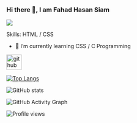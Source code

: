 ### Hi there 👋, I am Fahad Hasan Siam
![](https://img.freepik.com/free-vector/website-development-banner_33099-1687.jpg?w=900&t=st=1697350912~exp=1697351512~hmac=a0763d146f924d0befa7939c25778b470f7a59c65ee9cda2f06f62788f2c0133)


Skills:  HTML / CSS

- 🌱 I’m currently learning CSS / C Programming 


[<img src='https://cdn.jsdelivr.net/npm/simple-icons@3.0.1/icons/github.svg' alt='github' height='40'>](https://github.com/SIAM0808)  

[![Top Langs](https://github-readme-stats.vercel.app/api/top-langs/?username=SIAM0808)](https://github.com/anuraghazra/github-readme-stats)

![GitHub stats](https://github-readme-stats.vercel.app/api?username=SIAM0808&show_icons=true)  

![GitHub Activity Graph](https://activity-graph.herokuapp.com/graph?username=SIAM0808)  

![Profile views](https://gpvc.arturio.dev/SIAM0808)  
